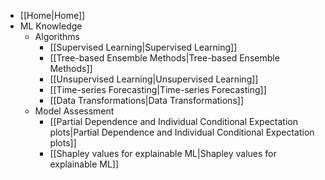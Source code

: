 * [[Home|Home]]
* ML Knowledge
  * Algorithms
    * [[Supervised Learning|Supervised Learning]]
    * [[Tree-based Ensemble Methods|Tree-based Ensemble Methods]]
    * [[Unsupervised Learning|Unsupervised Learning]]
    * [[Time-series Forecasting|Time-series Forecasting]]
    * [[Data Transformations|Data Transformations]]
  * Model Assessment
    * [[Partial Dependence and Individual Conditional Expectation plots|Partial Dependence and Individual Conditional Expectation plots]]
    * [[Shapley values for explainable ML|Shapley values for explainable ML]]